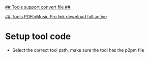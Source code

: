 [## Tools support convert file ##](https://www.myriad-online.com/resources/docs/pdftomusicpro/english/command.htm)

[## Tools PDFtoMusic Pro link download full active]([https://drive.google.com/drive/u/4/my-drive](https://drive.google.com/file/d/1UPTepF_uD57CuCIhE6GSy_2x1EqRg_i-/view?usp=sharing))

# Setup tool code
- Select the correct tool path, make sure the tool has the p2pm file

